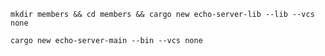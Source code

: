 `mkdir members && cd members && cargo new echo-server-lib --lib --vcs none`

`cargo new echo-server-main --bin --vcs none`
